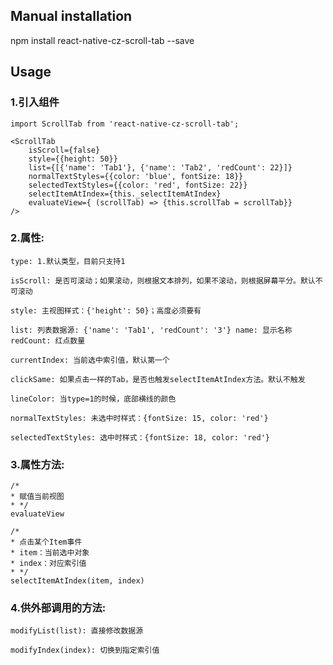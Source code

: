 
## Manual installation

npm install react-native-cz-scroll-tab --save

	

## Usage
###  1.引入组件
```
import ScrollTab from 'react-native-cz-scroll-tab';

<ScrollTab 
    isScroll={false} 
    style={{height: 50}} 
    list={[{'name': 'Tab1'}, {'name': 'Tab2', 'redCount': 22}]} 
    normalTextStyles={{color: 'blue', fontSize: 18}} 
    selectedTextStyles={{color: 'red', fontSize: 22}} 
    selectItemAtIndex={this._selectItemAtIndex}
    evaluateView={ (scrollTab) => {this.scrollTab = scrollTab}}
/>
```

###  2.属性:
```
type: 1.默认类型，目前只支持1
```
```
isScroll: 是否可滚动；如果滚动，则根据文本排列，如果不滚动，则根据屏幕平分。默认不可滚动
```
```
style: 主视图样式：{'height': 50}；高度必须要有
```
```
list: 列表数据源: {'name': 'Tab1', 'redCount': '3'} name: 显示名称 redCount: 红点数量
```
```
currentIndex: 当前选中索引值，默认第一个
```
```
clickSame: 如果点击一样的Tab，是否也触发selectItemAtIndex方法。默认不触发
```
```
lineColor: 当type=1的时候，底部横线的颜色
```
```
normalTextStyles: 未选中时样式：{fontSize: 15, color: 'red'}
```
```
selectedTextStyles: 选中时样式：{fontSize: 18, color: 'red'}
```

###  3.属性方法:
```
/*
* 赋值当前视图
* */
evaluateView
```

```
/*
* 点击某个Item事件
* item：当前选中对象
* index：对应索引值
* */
selectItemAtIndex(item, index)
```

###  4.供外部调用的方法:
```
modifyList(list): 直接修改数据源
```
```
modifyIndex(index): 切换到指定索引值
```